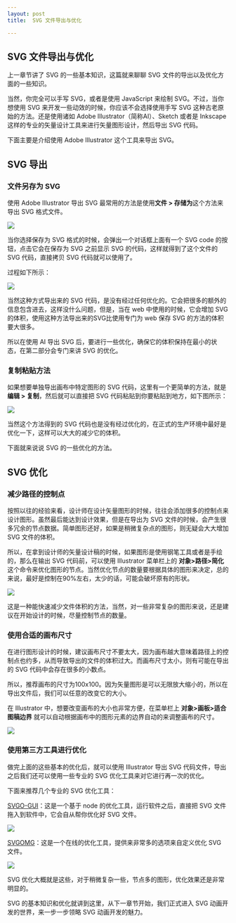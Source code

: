 ```yaml
---
layout: post
title:  SVG 文件导出与优化

---
```



## SVG 文件导出与优化

上一章节讲了 SVG 的一些基本知识，这篇就来聊聊 SVG 文件的导出以及优化方面的一些知识。

当然，你完全可以手写 SVG，或者是使用 JavaScript 来绘制 SVG。不过，当你想使用 SVG 来开发一些动效的时候，你应该不会选择使用手写 SVG 这种古老原始的方法。还是使用诸如 Adobe Illustrator（简称AI）、Sketch 或者是 Inkscape 这样的专业的矢量设计工具来进行矢量图形设计，然后导出 SVG 代码。

下面主要是介绍使用 Adobe Illustrator 这个工具来导出 SVG。

## SVG 导出

### 文件另存为 SVG

使用 Adobe Illustrator 导出 SVG 最常用的方法是使用**文件 > 存储为**这个方法来导出 SVG 格式文件。

![](https://user-gold-cdn.xitu.io/2019/2/28/16934025fb196c7a?w=1404&h=1134&f=png&s=468421)

当你选择保存为 SVG 格式的时候，会弹出一个对话框上面有一个 SVG code 的按钮，点击它会在保存为 SVG 之前显示 SVG 的代码，这样就得到了这个文件的 SVG 代码，直接拷贝 SVG 代码就可以使用了。

过程如下所示：

![](https://user-gold-cdn.xitu.io/2018/12/2/1676dbb1424cf428?w=2458&h=1586&f=gif&s=3355090)

当然这种方式导出来的 SVG 代码，是没有经过任何优化的。它会把很多的额外的信息包含进去，这样没什么问题，但是，当在 web 中使用的时候，它会增加 SVG 的体积，使用这种方法导出来的SVG比使用专门为 web 保存 SVG 的方法的体积要大很多。

所以在使用 AI 导出 SVG 后，要进行一些优化，确保它的体积保持在最小的状态，在第二部分会专门来讲 SVG 的优化。

### 复制粘贴方法

如果想要单独导出画布中特定图形的 SVG 代码，这里有一个更简单的方法，就是**编辑 > 复制**，然后就可以直接把 SVG 代码粘贴到你要粘贴到地方，如下图所示：

![](https://user-gold-cdn.xitu.io/2018/12/2/1676dbb14228cdce?w=1406&h=1586&f=gif&s=4608143)

当然这个方法得到的 SVG 代码也是没有经过优化的，在正式的生产环境中最好是优化一下，这样可以大大的减少它的体积。

下面就来说说 SVG 的一些优化的方法。

## SVG 优化

### 减少路径的控制点

按照以往的经验来看，设计师在设计矢量图形的时候，往往会添加很多的控制点来设计图形。虽然最后能达到设计效果，但是在导出为 SVG 文件的时候，会产生很多冗余的节点数据。简单图形还好，如果是稍微复杂点的图形，则无疑会大大增加 SVG 文件的体积。

所以，在拿到设计师的矢量设计稿的时候，如果图形是使用钢笔工具或者是手绘的，那么在输出 SVG 代码前，可以使用 Illustrator 菜单栏上的 **对象>路径>简化**这个命令来优化图形的节点。当然优化节点的数量要根据具体的图形来决定，总的来说，最好是控制在90\%左右，太少的话，可能会破坏原有的形状。

![](https://user-gold-cdn.xitu.io/2018/12/10/16795e4121ef19ac?w=1370&h=852&f=png&s=139270)

这是一种能快速减少文件体积的方法，当然，对一些非常复杂的图形来说，还是建议在开始设计的时候，尽量控制节点的数量。

### 使用合适的画布尺寸

在进行图形设计的时候，建议画布尺寸不要太大，因为画布越大意味着路径上的控制点也约多，从而导致导出的文件的体积过大。而画布尺寸太小，则有可能在导出的 SVG 代码中会存在很多的小数点。

所以，推荐画布的尺寸为100x100。因为矢量图形是可以无限放大缩小的，所以在导出文件后，我们可以任意的改变它的大小。

在 Illustrator 中，想要改变画布的大小也非常方便，在菜单栏上 **对象>画板>适合图稿边界** 就可以自动根据画布中的图形元素的边界自动的来调整画布的尺寸。

![](https://user-gold-cdn.xitu.io/2018/12/10/16795e5a635df349?w=958&h=464&f=png&s=98590)

### 使用第三方工具进行优化

做完上面的这些基本的优化后，就可以使用 Illustrator 导出 SVG 代码文件，导出之后我们还可以使用一些专业的 SVG 优化工具来对它进行再一次的优化。

下面来推荐几个专业的 SVG 优化工具：

[SVGO-GUI](https://github.com/svg/svgo-gui)：这是一个基于 node 的优化工具，运行软件之后，直接把 SVG 文件拖入到软件中，它会自从帮你优化好 SVG 文件。

![](https://user-gold-cdn.xitu.io/2018/12/2/1676dbb143b4affb?w=800&h=346&f=jpeg&s=48431)

[SVGOMG](https://jakearchibald.github.io/svgomg/)：这是一个在线的优化工具，提供来非常多的选项来自定义优化 SVG 文件。

![](https://user-gold-cdn.xitu.io/2018/12/10/16795e7c88abe967?w=2008&h=1200&f=png&s=367573)

SVG 优化大概就是这些，对于稍微复杂一些，节点多的图形，优化效果还是非常明显的。

SVG 的基本知识和优化就讲到这里，从下一章节开始，我们正式进入 SVG 动画开发的世界，来一步一步领略 SVG 动画开发的魅力。